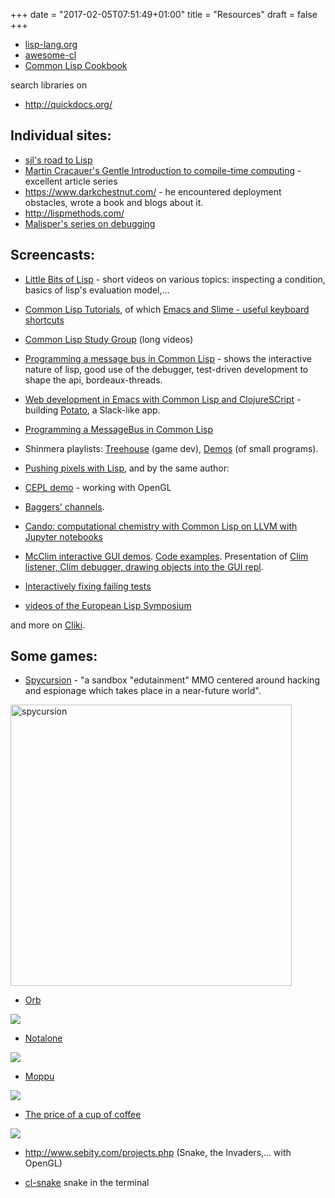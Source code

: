 +++
date = "2017-02-05T07:51:49+01:00"
title = "Resources"
draft = false
+++


* [lisp-lang.org](http://lisp-lang.org/)
* [awesome-cl](https://github.com/CodyReichert/awesome-cl)
* [Common Lisp Cookbook](https://lispcookbook.github.io/cl-cookbook/)

search libraries on

* http://quickdocs.org/

## Individual sites:

* [sjl's road to Lisp](http://stevelosh.com/blog/2018/08/a-road-to-common-lisp/)
* [Martin Cracauer's Gentle Introduction to compile-time computing](https://medium.com/@MartinCracauer/a-gentle-introduction-to-compile-time-computing-part-3-scientific-units-8e41d8a727ca) - excellent article series
* https://www.darkchestnut.com/ - he encountered deployment obstacles, wrote a book and blogs about it.
* http://lispmethods.com/
* [Malisper's series on debugging](http://malisper.me//debugging-lisp-part-1-recompilation/)

## Screencasts:

* [Little Bits of Lisp](https://www.youtube.com/playlist?list=PL2VAYZE_4wRJi_vgpjsH75kMhN4KsuzR_) -
  short videos on various topics: inspecting a condition, basics of
  lisp's evaluation model,…
* [Common Lisp Tutorials](https://www.youtube.com/playlist?list=PL2VAYZE_4wRIoHsU5cEBIxCYcbHzy4Ypj), of which [Emacs and Slime - useful keyboard shortcuts](https://www.youtube.com/watch?v=sBcPNr1CKKw&index=4&list=PL2VAYZE_4wRIoHsU5cEBIxCYcbHzy4Ypj)
* [Common Lisp Study Group](https://www.youtube.com/channel/UCYg6qFXDE5SGT_YXhuJPU0A/videos) (long videos)
* [Programming a message bus in Common Lisp](https://www.youtube.com/watch?v=CNFr7zIfyeM) - shows the interactive nature of lisp, good use of the debugger, test-driven development to shape the api, bordeaux-threads.
* [Web development in Emacs with Common Lisp and ClojureSCript](https://www.youtube.com/watch?v=bl8jQ2wRh6k) -
  building [Potato](https://github.com/cicakhq/potato), a Slack-like app.
* [Programming a MessageBus in Common Lisp](https://www.youtube.com/watch?v=CNFr7zIfyeM)
* Shinmera playlists:
  [Treehouse](https://www.youtube.com/playlist?list=PLkDl6Irujx9MtJPRRP5KBH40SGCenztPW)
  (game dev),
  [Demos](https://www.youtube.com/playlist?list=PLkDl6Irujx9Mh3BWdBmt4JtIrwYgihTWp)
  (of small programs).
* [Pushing pixels with Lisp](https://www.youtube.com/watch?v=82o5NeyZtvw), and by the same author:
 * [CEPL demo](https://www.youtube.com/watch?v=a2tTpjGOhjw&index=20&list=RDxzTH_ZqaFKI) - working with OpenGL
 * [Baggers' channels](https://www.youtube.com/channel/UCMV8p6Lb-bd6UZtTc_QD4zA).
 * [Cando: computational chemistry with Common Lisp on LLVM with Jupyter notebooks](https://www.youtube.com/playlist?list=PLbl4KVdl9U3I3MhFWgauT0cz-x7SymZmn&disable_polymer=true)

* [McClim interactive GUI demos](https://www.youtube.com/watch?v=XGmo0E_S46I). [Code examples](https://github.com/robert-strandh/McCLIM/blob/master/Examples/demodemo.lisp). Presentation of [Clim listener, Clim debugger, drawing objects into the GUI repl](https://www.youtube.com/watch?v=kfBmRsPRdGg).
* [Interactively fixing failing tests](https://peertube.video/videos/watch/c0c82209-feaa-444d-962f-afa25745bfc0)
* [videos of the European Lisp Symposium](https://www.youtube.com/channel/UC55S8D_44ge2cV10aQmxNVQ)

and more on [Cliki](http://www.cliki.net/Lisp%20Videos).

## Some games:

* [Spycursion](https://defungames.com/) - "a sandbox "edutainment" MMO centered around hacking and espionage which takes place in a near-future world".


<img src="https://defungames.com/wp-content/uploads/2019/01/eavesdropping.png" alt="spycursion" width="450"/>

* [Orb](https://baggers.itch.io/orb)

![](https://img.itch.zone/aW1hZ2UvMjUyMTE3LzEyMDYxNDUucG5n/347x500/YEFnGW.png)

* [Notalone](https://github.com/borodust/notalone)

![](https://img.itch.zone/aW1hZ2UvMTg2MzQ1Lzg3MjI2NC5wbmc=/347x500/6WLhIo.png)

* [Moppu](https://sarge.itch.io/moppu)

![](https://img.itch.zone/aW1hZ2UvNTAyMzQ2LzI2MDA1NjUucG5n/347x500/hdXQvV.png)

* [The price of a cup of coffee](https://goofist.itch.io/the-price-of-a-cup-of-coffee)

![](https://img.itch.zone/aW1hZ2UvNTAyNzk3LzI2MDMzNDQucG5n/347x500/0svE3f.png)

* http://www.sebity.com/projects.php (Snake, the Invaders,… with OpenGL)

* [cl-snake](https://github.com/SahilKang/cl-snake) snake in the terminal
